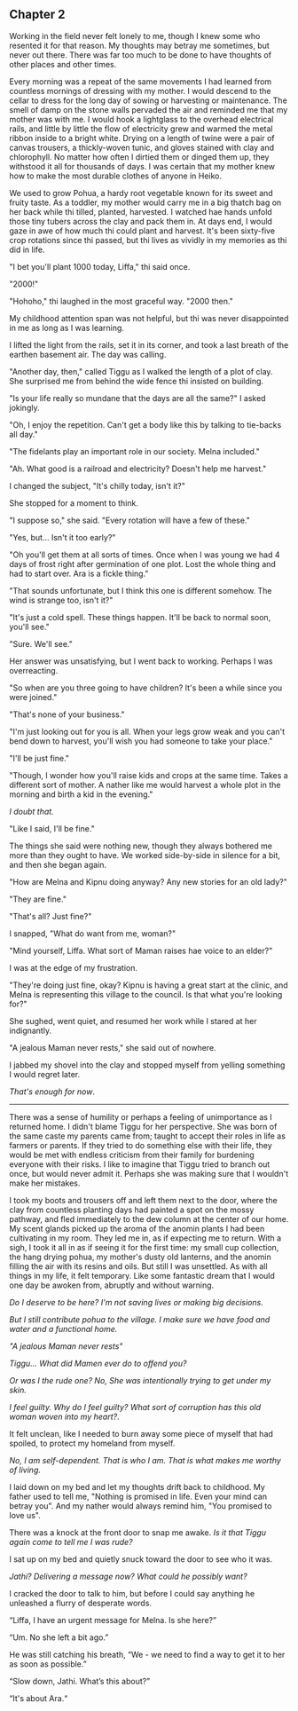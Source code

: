 ## Chapter 2

Working in the field never felt lonely to me, though I knew some who resented it for that reason. My thoughts may betray me sometimes, but never out there. There was far too much to be done to have thoughts of other places and other times.

Every morning was a repeat of the same movements I had learned from countless mornings of dressing with my mother. I would descend to the cellar to dress for the long day of sowing or harvesting or maintenance. The smell of damp on the stone walls pervaded the air and reminded me that my mother was with me. I would hook a lightglass to the overhead electrical rails, and little by little the flow of electricity grew and warmed the metal ribbon inside to a bright white. Drying on a length of twine were a pair of canvas trousers, a thickly-woven tunic, and gloves stained with clay and chlorophyll. No matter how often I dirtied them or dinged them up, they withstood it all for thousands of days. I was certain that my mother knew how to make the most durable clothes of anyone in Heiko.

We used to grow Pohua, a hardy root vegetable known for its sweet and fruity taste. As a toddler, my mother would carry me in a big thatch bag on her back while thi tilled, planted, harvested. I watched hae hands unfold those tiny tubers across the clay and pack them in. At days end, I would gaze in awe of how much thi could plant and harvest. It's been sixty-five crop rotations since thi passed, but thi lives as vividly in my memories as thi did in life.

"I bet you'll plant 1000 today, Liffa," thi said once.

"2000!"

"Hohoho," thi laughed in the most graceful way. "2000 then."

My childhood attention span was not helpful, but thi was never disappointed in me as long as I was learning.

I lifted the light from the rails, set it in its corner, and took a last breath of the earthen basement air. The day was calling.

"Another day, then," called Tiggu as I walked the length of a plot of clay. She surprised me from behind the wide fence thi insisted on building.

"Is your life really so mundane that the days are all the same?" I asked jokingly.

"Oh, I enjoy the repetition. Can't get a body like this by talking to tie-backs all day."

"The fidelants play an important role in our society. Melna included."

"Ah. What good is a railroad and electricity? Doesn't help me harvest."

I changed the subject, "It's chilly today, isn't it?"

She stopped for a moment to think.

"I suppose so," she said. "Every rotation will have a few of these."

"Yes, but... Isn't it too early?”

"Oh you'll get them at all sorts of times. Once when I was young we had 4 days of frost right after germination of one plot. Lost the whole thing and had to start over. Ara is a fickle thing."

"That sounds unfortunate, but I think this one is different somehow. The wind is strange too, isn't it?"

"It's just a cold spell. These things happen. It'll be back to normal soon, you'll see."

"Sure. We'll see."

Her answer was unsatisfying, but I went back to working. Perhaps I was overreacting.

"So when are you three going to have children? It's been a while since you were joined."

"That's none of your business."

"I'm just looking out for you is all. When your legs grow weak and you can't bend down to harvest, you'll wish you had someone to take your place."

"I'll be just fine."

"Though, I wonder how you'll raise kids and crops at the same time. Takes a different sort of mother. A nather like me would harvest a whole plot in the morning and birth a kid in the evening."

_I doubt that._

"Like I said, I'll be fine."

The things she said were nothing new, though they always bothered me more than they ought to have. We worked side-by-side in silence for a bit, and then she began again.

"How are Melna and Kipnu doing anyway? Any new stories for an old lady?"

"They are fine."

"That's all? Just fine?"

I snapped, "What do want from me, woman?"

"Mind yourself, Liffa. What sort of Maman raises hae voice to an elder?"

I was at the edge of my frustration.

"They're doing just fine, okay? Kipnu is having a great start at the clinic, and Melna is representing this village to the council. Is that what you're looking for?"

She sughed, went quiet, and resumed her work while I stared at her indignantly.

"A jealous Maman never rests," she said out of nowhere.

I jabbed my shovel into the clay and stopped myself from yelling something I would regret later.

_That's enough for now_.

---

There was a sense of humility or perhaps a feeling of unimportance as I returned home. I didn't blame Tiggu for her perspective. She was born of the same caste my parents came from; taught to accept their roles in life as farmers or parents. If they tried to do something else with their life, they would be met with endless criticism from their family for burdening everyone with their risks. I like to imagine that Tiggu tried to branch out once, but would never admit it. Perhaps she was making sure that I wouldn't make her mistakes.

I took my boots and trousers off and left them next to the door, where the clay from countless planting days had painted a spot on the mossy pathway, and fled immediately to the dew column at the center of our home. My scent glands picked up the aroma of the anomin plants I had been cultivating in my room. They led me in, as if expecting me to return. With a sigh, I took it all in as if seeing it for the first time: my small cup collection, the hang drying pohua, my mother's dusty old lanterns, and the anomin filling the air with its resins and oils. But still I was unsettled. As with all things in my life, it felt temporary. Like some fantastic dream that I would one day be awoken from, abruptly and without warning.

_Do I deserve to be here? I'm not saving lives or making big decisions._

_But I still contribute pohua to the village. I make sure we have food and water and a functional home._

_"A jealous Maman never rests"_

_Tiggu... What did Mamen ever do to offend you?_

_Or was I the rude one? No, She was intentionally trying to get under my skin._

_I feel guilty. Why do I feel guilty? What sort of corruption has this old woman woven into my heart?_.

It felt unclean, like I needed to burn away some piece of myself that had spoiled, to protect my homeland from myself.

_No, I am self-dependent. That is who I am. That is what makes me worthy of living._

I laid down on my bed and let my thoughts drift back to childhood. My father used to tell me, "Nothing is promised in life. Even your mind can betray you". And my nather would always remind him, "You promised to love us".

There was a knock at the front door to snap me awake. _Is it that Tiggu again come to tell me I was rude?_

I sat up on my bed and quietly snuck toward the door to see who it was.

_Jathi? Delivering a message now? What could he possibly want?_

I cracked the door to talk to him, but before I could say anything he unleashed a flurry of desperate words.

“Liffa, I have an urgent message for Melna. Is she here?”

“Um. No she left a bit ago.”

He was still catching his breath, “We - we need to find a way to get it to her as soon as possible.”

“Slow down, Jathi. What’s this about?”

“It's about Ara.“
